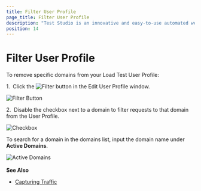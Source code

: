 ```yaml
---
title: Filter User Profile
page_title: Filter User Profile
description: "Test Studio is an innovative and easy-to-use automated web, WPF and load testing solution. Test Studio tests support essential technologies like ASP.NET AJAX, Silverlight, PHP and MVC. HTML5, Testing framework, functional testing, performance testing, load testing, exploratory testing, manual testing."
position: 14
---
```

# Filter User Profile

To remove specific domains from your Load Test User Profile:

1.&nbsp; Click the ![Filter][1] button in the Edit User Profile window.

![Filter Button][2]

2.&nbsp; Disable the checkbox next to a domain to filter requests to that domain from the User Profile.

![Checkbox][3]

To search for a domain in the domains list, input the domain name under **Active Domains**.

![Active Domains][4]
<br>
<br>
**See Also**

- <a href="/features/testing-types/load-testing/capturing-traffic" target="_blank">Capturing Traffic</a>

[1]: /img/features/testing-types/load-testing/filter-user-profile/fig1.png
[2]: /img/features/testing-types/load-testing/filter-user-profile/fig2.png
[3]: /img/features/testing-types/load-testing/filter-user-profile/fig3.png
[4]: /img/features/testing-types/load-testing/filter-user-profile/fig4.png